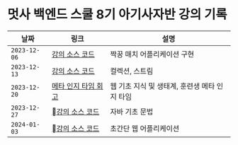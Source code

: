 # 멋사 백엔드 스쿨 8기 아기사자반 강의 기록

|날짜|링크|설명|
|------|---|---|
|`2023-12-06`| [강의 소스 코드](https://github.com/yxxnghwan/baby-lion-pair-matching-java/tree/lec20231206) | 짝꿍 매치 어플리케이션 구현 |
|`2023-12-13`| [강의 소스 코드](https://github.com/yxxnghwan/baby-lion-collection-basic/tree/lec20231213) | 컬렉션, 스트림 |
|`2023-12-20`| [메타 인지 타임 회고](https://github.com/yxxnghwan/baby-lion-class/discussions/2) | 웹 기초 지식 및 생태계, 훈련생 메타 인지 타임 |
|`2023-12-27`| [강의 소스 코드](https://github.com/yxxnghwan/baby-lion-java-basic) | 자바 기초 문법 |
|`2024-01-03`| [강의 소스 코드](https://github.com/yxxnghwan/baby-lion-simple-web) | 초간단 웹 어플리케이션 |
